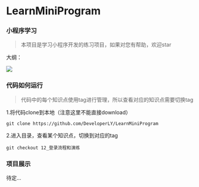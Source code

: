 # LearnMiniProgram
### 小程序学习

> 本项目是学习小程序开发的练习项目，如果对您有帮助，欢迎star

大纲：

<img src="http://ww1.sinaimg.cn/large/006qtd2Tgy1g4mcohirioj30te0fc0tx.jpg"/>



### 代码如何运行

> 代码中的每个知识点使用tag进行管理，所以查看对应的知识点需要切换tag

1.将代码clone到本地（注意这里不能直接download）

```shell
git clone https://github.com/DeveloperLY/LearnMiniProgram
```

2.进入目录，查看某个知识点，切换到对应的tag

```shell
git checkout 12_登录流程和演练
```



### 项目展示

待定...
